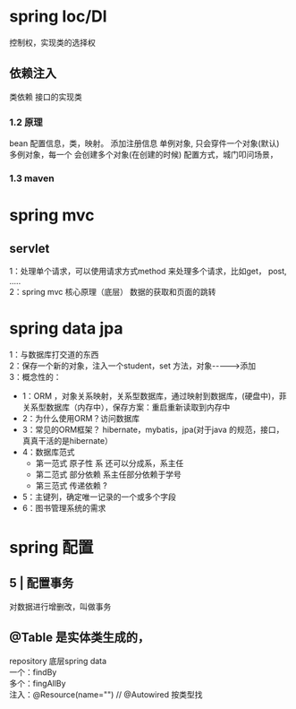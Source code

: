 # spring Ioc/Dl 
控制权，实现类的选择权

## 依赖注入
类依赖 接口的实现类   
### 1.2 原理  
bean 配置信息，类，映射。  添加注册信息
单例对象, 只会穿件一个对象(默认)  
多例对象，每一个 会创建多个对象(在创建的时候)
配置方式，城门叩问场景，
### 1.3 maven 

# spring mvc
## servlet 
1：处理单个请求，可以使用请求方式method 来处理多个请求，比如get， post, .....  
2：spring mvc 核心原理（底层） 数据的获取和页面的跳转

# spring data jpa
1：与数据库打交道的东西  
2：保存一个新的对象，注入一个student，set 方法，对象----->添加   
3：概念性的：  
- 1：ORM ，对象关系映射，关系型数据库，通过映射到数据库，(硬盘中)，菲关系型数据库（内存中），保存方案：重启重新读取到内存中
- 2：为什么使用ORM？访问数据库
- 3：常见的ORM框架？
hibernate，mybatis，jpa(对于java 的规范，接口，真真干活的是hibernate）  
- 4：数据库范式
    - 第一范式 原子性 系 还可以分成系，系主任
    - 第二范式 部分依赖 系主任部分依赖于学号
    - 第三范式 传递依赖 ?
- 5：主键列，确定唯一记录的一个或多个字段
- 6：图书管理系统的需求

# spring 配置
## 5 | 配置事务
对数据进行增删改，叫做事务
## @Table 是实体类生成的，

repository 底层spring data  
一个：findBy  
多个：fingAllBy  
注入：@Resource(name="")  // @Autowired 按类型找